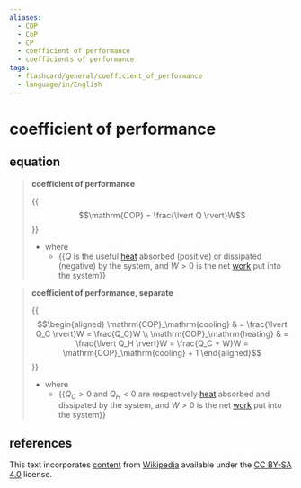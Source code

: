 ```yaml
---
aliases:
  - COP
  - CoP
  - CP
  - coefficient of performance
  - coefficients of performance
tags:
  - flashcard/general/coefficient_of_performance
  - language/in/English
---
```


# coefficient of performance

## equation

> __coefficient of performance__
>
> {{$$\mathrm{COP} = \frac{\lvert Q \rvert}W$$}}
>
> - where
>   - {{$Q$ is the useful [heat](heat.md) absorbed (positive) or dissipated (negative) by the system, and $W > 0$ is the net [work](work%20(physics).md) put into the system}} <!--SR:!2026-04-04,634,330!2024-10-18,231,330-->

<!-- markdownlint MD028 -->

> __coefficient of performance, separate__
>
> {{$$\begin{aligned} \mathrm{COP}_\mathrm{cooling} & = \frac{\lvert Q_C \rvert}W = \frac{Q_C}W \\ \mathrm{COP}_\mathrm{heating} & = \frac{\lvert Q_H \rvert}W = \frac{Q_C + W}W = \mathrm{COP}_\mathrm{cooling} + 1 \end{aligned}$$}}
>
> - where
>   - {{$Q_C > 0$ and $Q_H < 0$ are respectively [heat](heat.md) absorbed and dissipated by the system, and $W > 0$ is the net [work](work%20(physics).md) put into the system}} <!--SR:!2025-07-15,376,290!2024-09-05,182,310-->

## references

This text incorporates [content](https://en.wikipedia.org/wiki/coefficient_of_performance) from [Wikipedia](Wikipedia.md) available under the [CC BY-SA 4.0](https://creativecommons.org/licenses/by-sa/4.0/) license.

